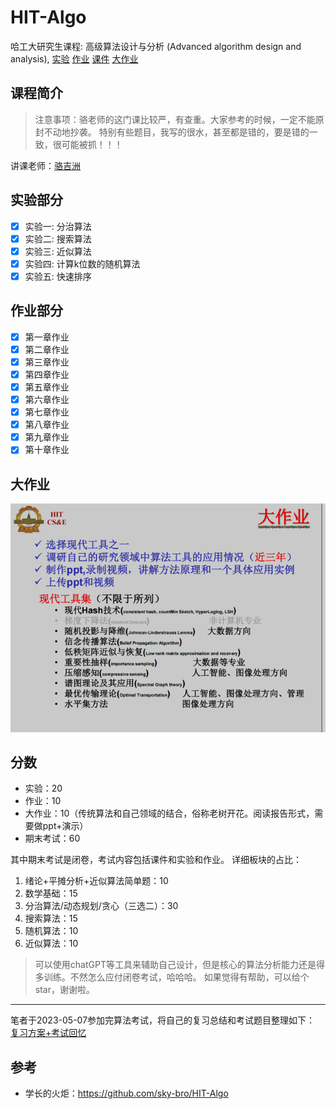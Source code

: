 # HIT-Algo

哈工大研究生课程: 高级算法设计与分析 (Advanced algorithm design and analysis), [实验](./lab) [作业](./homework) [课件](./slides) [大作业](./report)

## 课程简介
> 注意事项：骆老师的这门课比较严，有查重。大家参考的时候，一定不能原封不动地抄袭。
> 特别有些题目，我写的很水，甚至都是错的，要是错的一致，很可能被抓！！！


讲课老师：[骆吉洲](http://homepage.hit.edu.cn/luojz?lang=zh)


## 实验部分

* [x] 实验一: 分治算法
* [x] 实验二: 搜索算法
* [x] 实验三: 近似算法
* [x] 实验四: 计算k位数的随机算法
* [x] 实验五: 快速排序

## 作业部分

* [x] 第一章作业
* [x] 第二章作业
* [x] 第三章作业
* [x] 第四章作业
* [x] 第五章作业
* [x] 第六章作业
* [x] 第七章作业
* [x] 第八章作业
* [x] 第九章作业
* [x] 第十章作业

## 大作业
![img.png](report/大作业.png)

## 分数

* 实验：20
* 作业：10
* 大作业：10（传统算法和自己领域的结合，俗称老树开花。阅读报告形式，需要做ppt+演示）
* 期末考试：60

其中期末考试是闭卷，考试内容包括课件和实验和作业。
详细板块的占比：

1. 绪论+平摊分析+近似算法简单题：10
2. 数学基础：15
3. 分治算法/动态规划/贪心（三选二）：30
4. 搜索算法：15
5. 随机算法：10
6. 近似算法：10

> 可以使用chatGPT等工具来辅助自己设计，但是核心的算法分析能力还是得多训练。不然怎么应付闭卷考试，哈哈哈。
> 如果觉得有帮助，可以给个star，谢谢啦。

---

笔者于2023-05-07参加完算法考试，将自己的复习总结和考试题目整理如下：
[复习方案+考试回忆](./homework/算法——复习方案.pdf)

## 参考

* 学长的火炬：https://github.com/sky-bro/HIT-Algo